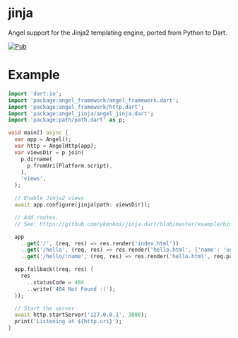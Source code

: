 # jinja
Angel support for the Jinja2 templating engine, ported from Python to Dart.

[![Pub](https://img.shields.io/pub/v/angel_jinja.svg)](https://pub.dartlang.org/packages/angel_jinja)

# Example
```dart
import 'dart:io';
import 'package:angel_framework/angel_framework.dart';
import 'package:angel_framework/http.dart';
import 'package:angel_jinja/angel_jinja.dart';
import 'package:path/path.dart' as p;

void main() async {
  var app = Angel();
  var http = AngelHttp(app);
  var viewsDir = p.join(
    p.dirname(
      p.fromUri(Platform.script),
    ),
    'views',
  );

  // Enable Jinja2 views
  await app.configure(jinja(path: viewsDir));

  // Add routes.
  // See: https://github.com/ykmnkmi/jinja.dart/blob/master/example/bin/server.dart

  app
    ..get('/', (req, res) => res.render('index.html'))
    ..get('/hello', (req, res) => res.render('hello.html', {'name': 'user'}))
    ..get('/hello/:name', (req, res) => res.render('hello.html', req.params));

  app.fallback((req, res) {
    res
      ..statusCode = 404
      ..write('404 Not Found :(');
  });

  // Start the server
  await http.startServer('127.0.0.1', 3000);
  print('Listening at ${http.uri}');
}
```